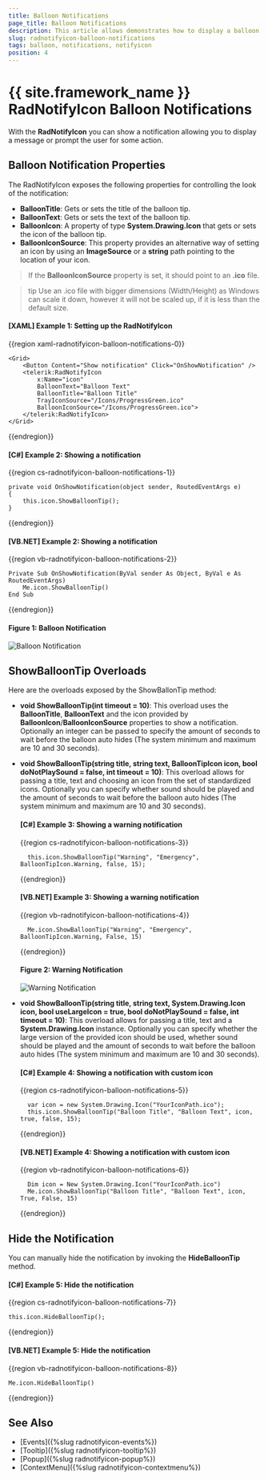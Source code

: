 ```yaml
---
title: Balloon Notifications
page_title: Balloon Notifications
description: This article allows demonstrates how to display a balloon notification via the API exposed by the RadNotifyIcon.
slug: radnotifyicon-balloon-notifications
tags: balloon, notifications, notifyicon
position: 4
---
```


# {{ site.framework_name }} RadNotifyIcon Balloon Notifications

With the __RadNotifyIcon__ you can show a notification allowing you to display a message or prompt the user for some action.

## Balloon Notification Properties

The RadNotifyIcon exposes the following properties for controlling the look of the notification:

* __BalloonTitle__: Gets or sets the title of the balloon tip.
* __BalloonText__: Gets or sets the text of the balloon tip.
* __BalloonIcon__: A property of type __System.Drawing.Icon__ that gets or sets the icon of the balloon tip.
* __BalloonIconSource__: This property provides an alternative way of setting an icon by using an __ImageSource__ or a __string__ path pointing to the location of your icon.

> If the __BalloonIconSource__ property is set, it should point to an __.ico__ file. 
<!-- -->
>tip Use an .ico file with bigger dimensions (Width/Height) as Windows can scale it down, however it will not be scaled up, if it is less than the default size. 

#### __[XAML] Example 1: Setting up the RadNotifyIcon__
{{region xaml-radnotifyicon-balloon-notifications-0}}
    
    <Grid>
        <Button Content="Show notification" Click="OnShowNotification" />
        <telerik:RadNotifyIcon
            x:Name="icon"
            BalloonText="Balloon Text"
            BalloonTitle="Balloon Title"
            TrayIconSource="/Icons/ProgressGreen.ico"
            BalloonIconSource="/Icons/ProgressGreen.ico">
        </telerik:RadNotifyIcon>
    </Grid>
{{endregion}}

#### __[C#] Example 2: Showing a notification__
{{region cs-radnotifyicon-balloon-notifications-1}}
    
    private void OnShowNotification(object sender, RoutedEventArgs e)
    {
        this.icon.ShowBalloonTip();
    }
{{endregion}}

#### __[VB.NET] Example 2: Showing a notification__
{{region vb-radnotifyicon-balloon-notifications-2}}
    
    Private Sub OnShowNotification(ByVal sender As Object, ByVal e As RoutedEventArgs)
        Me.icon.ShowBalloonTip()
    End Sub
{{endregion}}

#### __Figure 1: Balloon Notification__

![Balloon Notification](images/radnotifyicon_balloon_tip.png)

## ShowBalloonTip Overloads

Here are the overloads exposed by the ShowBallonTip method:

* **void ShowBalloonTip(int timeout = 10)**: This overload uses the __BalloonTitle__, __BalloonText__ and the icon provided by __BalloonIcon__/__BalloonIconSource__ properties to show a notification. Optionally an integer can be passed to specify the amount of seconds to wait before the balloon auto hides (The system minimum and maximum are 10 and 30 seconds).

* **void ShowBalloonTip(string title, string text, BalloonTipIcon icon, bool doNotPlaySound = false, int timeout = 10)**: This overload allows for passing a title, text and choosing an icon from the set of standardized icons. Optionally you can specify whether sound should be played and the amount of seconds to wait before the balloon auto hides (The system minimum and maximum are 10 and 30 seconds). 

    #### __[C#] Example 3: Showing a warning notification__
    {{region cs-radnotifyicon-balloon-notifications-3}}
        
        this.icon.ShowBalloonTip("Warning", "Emergency", BalloonTipIcon.Warning, false, 15);
    {{endregion}}

    #### __[VB.NET] Example 3: Showing a warning notification__
    {{region vb-radnotifyicon-balloon-notifications-4}}
        
        Me.icon.ShowBalloonTip("Warning", "Emergency", BalloonTipIcon.Warning, False, 15)
    {{endregion}}

    #### __Figure 2: Warning Notification__

    ![Warning Notification](images/radnotifyicon_balloon_tip_warning.png)

* **void ShowBalloonTip(string title, string text, System.Drawing.Icon icon, bool useLargeIcon = true, bool doNotPlaySound = false, int timeout = 10)**: This overload allows for passing a title, text and a __System.Drawing.Icon__ instance. Optionally you can specify whether the large version of the provided icon should be used, whether sound should be played and the amount of seconds to wait before the balloon auto hides (The system minimum and maximum are 10 and 30 seconds). 

    #### __[C#] Example 4: Showing a notification with custom icon__
    {{region cs-radnotifyicon-balloon-notifications-5}}
        
        var icon = new System.Drawing.Icon("YourIconPath.ico");
        this.icon.ShowBalloonTip("Balloon Title", "Balloon Text", icon, true, false, 15);
    {{endregion}}

    #### __[VB.NET] Example 4: Showing a notification with custom icon__
    {{region vb-radnotifyicon-balloon-notifications-6}}
        
        Dim icon = New System.Drawing.Icon("YourIconPath.ico")
        Me.icon.ShowBalloonTip("Balloon Title", "Balloon Text", icon, True, False, 15)
    {{endregion}}

## Hide the Notification

You can manually hide the notification by invoking the __HideBalloonTip__ method.

#### __[C#] Example 5: Hide the notification__
{{region cs-radnotifyicon-balloon-notifications-7}}
    
    this.icon.HideBalloonTip();
{{endregion}}

#### __[VB.NET] Example 5: Hide the notification__
{{region vb-radnotifyicon-balloon-notifications-8}}
    
    Me.icon.HideBalloonTip()
{{endregion}}

## See Also 

* [Events]({%slug radnotifyicon-events%})
* [Tooltip]({%slug radnotifyicon-tooltip%})
* [Popup]({%slug radnotifyicon-popup%})
* [ContextMenu]({%slug radnotifyicon-contextmenu%})
